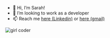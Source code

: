 - 👋 Hi, I’m Sarah!
- 💞️ I’m looking to work as a developer
- 📫 Reach me [here (Linkedin)](https://www.linkedin.com/in/sarah-so-dev/) or [here (gmail) ](https://mail.google.com/mail/?view=cm&fs=1&tf=1&to=mrs.sarahso@gmail.com)
<!---
ssarahs-lab/ssarahs-lab is a ✨ special ✨ repository because its `README.md` (this file) appears on your GitHub profile.
You can click the Preview link to take a look at your changes.
--->

![girl coder](https://i.imgur.com/R0fW6fb.gif)
